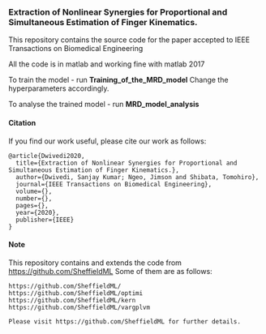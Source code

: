 ### Extraction of Nonlinear Synergies for Proportional and Simultaneous Estimation of Finger Kinematics.


This repository contains the source code for the paper accepted to IEEE Transactions on Biomedical Engineering

All the code is in matlab and working fine with matlab 2017

To train the model - run **Training_of_the_MRD_model**
Change the hyperparameters accordingly.

To analyse the trained model - run **MRD_model_analysis** 



#### Citation

If you find our work useful, please cite our work as follows:
```
@article{Dwivedi2020,
  title={Extraction of Nonlinear Synergies for Proportional and Simultaneous Estimation of Finger Kinematics.},
  author={Dwivedi, Sanjay Kumar; Ngeo, Jimson and Shibata, Tomohiro},
  journal={IEEE Transactions on Biomedical Engineering},
  volume={},
  number={},
  pages={},
  year={2020},
  publisher={IEEE}
}
```
#### Note 
This repository contains and extends the code from https://github.com/SheffieldML
Some of them are as follows:
```
https://github.com/SheffieldML/
https://github.com/SheffieldML/optimi
https://github.com/SheffieldML/kern
https://github.com/SheffieldML/vargplvm

Please visit https://github.com/SheffieldML for further details.

```
